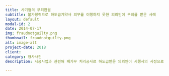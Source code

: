 ```yaml
---
title: 사기혐의 무죄판결
subtitle: 불가항력으로 하도급계약사 의무를 이행하지 못한 의뢰인이 무죄를 받은 사례
layout: default
modal-id: 2
date: 2014-07-17
img: fraudnotguilty.png
thumbnail: fraudnotguilty.png
alt: image-alt
project-date: 2018
client: 
category: 형사사건
description: 시공사업과 관련해 폐기무 처리공사르 하도급받은 의뢰인이 시행사의 사정으로 인해 불가항력으로 의무를 이행하지 못하였지만, 고소업체는 의뢰인을 사기혐읠 고소하였습니다. 이에 저희는 의뢰인이 보관하고 있었던 계약서, 이체확인증, 증인신문 등을 통해 의뢰인이 의무르 이행하지 못하 것은 계약체결 당시 예측할 수 없었던 사정으로 인한 것이었다는 점을 입증해 무죄를 받은 사안입니다. 

---
```

